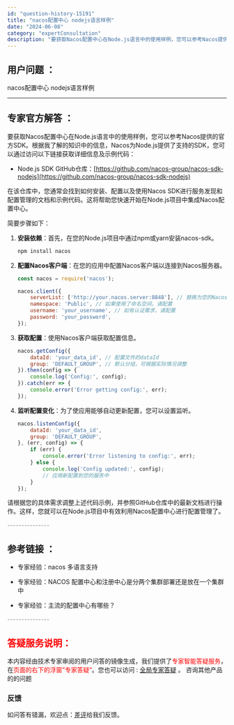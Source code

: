 ```yaml
---
id: "question-history-15191"
title: "nacos配置中心 nodejs语言样例"
date: "2024-06-08"
category: "expertConsultation"
description: "要获取Nacos配置中心在Node.js语言中的使用样例，您可以参考Nacos提供的官方SDK。根据我了解的知识中的信息，Nacos为Node.js提供了支持的SDK，您可以通过访问以下链接获取详细信息及示例代码：- Node.js SDK GitHub仓库：[https://github.com/"
---
```


## 用户问题 ： 
 nacos配置中心 nodejs语言样例  

---------------
## 专家官方解答 ：

要获取Nacos配置中心在Node.js语言中的使用样例，您可以参考Nacos提供的官方SDK。根据我了解的知识中的信息，Nacos为Node.js提供了支持的SDK，您可以通过访问以下链接获取详细信息及示例代码：

- Node.js SDK GitHub仓库：[https://github.com/nacos-group/nacos-sdk-nodejs](https://github.com/nacos-group/nacos-sdk-nodejs)

在该仓库中，您通常会找到如何安装、配置以及使用Nacos SDK进行服务发现和配置管理的文档和示例代码。这将帮助您快速开始在Node.js项目中集成Nacos配置中心。

简要步骤如下：
1. **安装依赖**：首先，在您的Node.js项目中通过npm或yarn安装nacos-sdk。
    ```bash
    npm install nacos
    ```

2. **配置Nacos客户端**：在您的应用中配置Nacos客户端以连接到Nacos服务器。
    ```javascript
    const nacos = require('nacos');

    nacos.client({
        serverList: ['http://your.nacos.server:8848'], // 替换为您的Nacos服务器地址
        namespace: 'Public', // 如果使用了命名空间，请配置
        username: 'your_username', // 如有认证需求，请配置
        password: 'your_password',
    });
    ```

3. **获取配置**：使用Nacos客户端获取配置信息。
    ```javascript
    nacos.getConfig({
        dataId: 'your_data_id', // 配置文件的dataId
        group: 'DEFAULT_GROUP', // 默认分组，可根据实际情况调整
    }).then(config => {
        console.log('Config:', config);
    }).catch(err => {
        console.error('Error getting config:', err);
    });
    ```

4. **监听配置变化**：为了使应用能够自动更新配置，您可以设置监听。
    ```javascript
    nacos.listenConfig({
        dataId: 'your_data_id',
        group: 'DEFAULT_GROUP',
    }, (err, config) => {
        if (err) {
            console.error('Error listening to config:', err);
        } else {
            console.log('Config updated:', config);
            // 应用新配置到您的服务中
        }
    });
    ```

请根据您的具体需求调整上述代码示例，并参照GitHub仓库中的最新文档进行操作。这样，您就可以在Node.js项目中有效利用Nacos配置中心进行配置管理了。


<font color="#949494">---------------</font> 


## 参考链接 ：

* 专家经验：nacos 多语言支持 
 
 * 专家经验：NACOS 配置中心和注册中心是分两个集群部署还是放在一个集群中 
 
 * 专家经验：主流的配置中心有哪些？ 


 <font color="#949494">---------------</font> 
 


## <font color="#FF0000">答疑服务说明：</font> 

本内容经由技术专家审阅的用户问答的镜像生成，我们提供了<font color="#FF0000">专家智能答疑服务</font>，在<font color="#FF0000">页面的右下的浮窗”专家答疑“</font>。您也可以访问 : [全局专家答疑](https://answer.opensource.alibaba.com/docs/intro) 。 咨询其他产品的的问题

### 反馈
如问答有错漏，欢迎点：[差评](https://ai.nacos.io/user/feedbackByEnhancerGradePOJOID?enhancerGradePOJOId=15211)给我们反馈。
